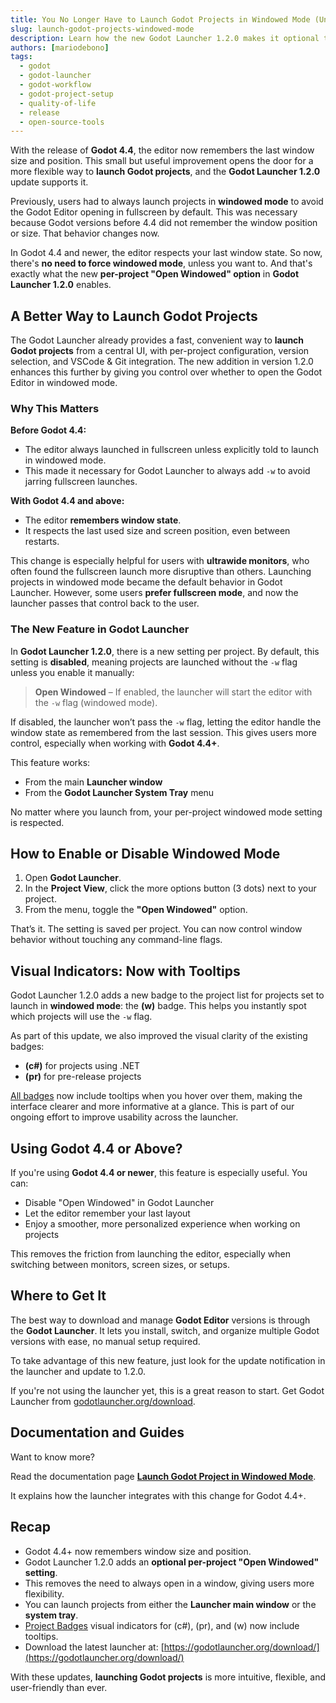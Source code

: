 ```yaml
---
title: You No Longer Have to Launch Godot Projects in Windowed Mode (Unless You Want To)
slug: launch-godot-projects-windowed-mode
description: Learn how the new Godot Launcher 1.2.0 makes it optional to launch Godot projects in windowed mode, taking full advantage of Godot 4.4’s new window size and position memory.
authors: [mariodebono]
tags:
  - godot
  - godot-launcher
  - godot-workflow
  - godot-project-setup
  - quality-of-life
  - release
  - open-source-tools
---
```


With the release of **Godot 4.4**, the editor now remembers the last window size and position. This small but useful improvement opens the door for a more flexible way to **launch Godot projects**, and the **Godot Launcher 1.2.0** update supports it.

<!-- truncate -->

Previously, users had to always launch projects in **windowed mode** to avoid the Godot Editor opening in fullscreen by default. This was necessary because Godot versions before 4.4 did not remember the window position or size. That behavior changes now.

In Godot 4.4 and newer, the editor respects your last window state. So now, there's **no need to force windowed mode**, unless you want to. And that's exactly what the new **per-project "Open Windowed" option** in **Godot Launcher 1.2.0** enables.

## A Better Way to Launch Godot Projects

The Godot Launcher already provides a fast, convenient way to **launch Godot projects** from a central UI, with per-project configuration, version selection, and VSCode & Git integration. The new addition in version 1.2.0 enhances this further by giving you control over whether to open the Godot Editor in windowed mode.

### Why This Matters

**Before Godot 4.4:**

- The editor always launched in fullscreen unless explicitly told to launch in windowed mode.
- This made it necessary for Godot Launcher to always add `-w` to avoid jarring fullscreen launches.

**With Godot 4.4 and above:**

- The editor **remembers window state**.
- It respects the last used size and screen position, even between restarts.

This change is especially helpful for users with **ultrawide monitors**, who often found the fullscreen launch more disruptive than others. Launching projects in windowed mode became the default behavior in Godot Launcher. However, some users **prefer fullscreen mode**, and now the launcher passes that control back to the user.

### The New Feature in Godot Launcher

In **Godot Launcher 1.2.0**, there is a new setting per project. By default, this setting is **disabled**, meaning projects are launched without the `-w` flag unless you enable it manually:

> **Open Windowed** – If enabled, the launcher will start the editor with the `-w` flag (windowed mode).

If disabled, the launcher won’t pass the `-w` flag, letting the editor handle the window state as remembered from the last session. This gives users more control, especially when working with **Godot 4.4+**.

This feature works:

- From the main **Launcher window**
- From the **Godot Launcher System Tray** menu

No matter where you launch from, your per-project windowed mode setting is respected.

## How to Enable or Disable Windowed Mode

1. Open **Godot Launcher**.
2. In the **Project View**, click the more options button (3 dots) next to your project.
3. From the menu, toggle the **"Open Windowed"** option.

That’s it. The setting is saved per project. You can now control window behavior without touching any command-line flags.

## Visual Indicators: Now with Tooltips

Godot Launcher 1.2.0 adds a new badge to the project list for projects set to launch in **windowed mode**: the **(w)** badge. This helps you instantly spot which projects will use the `-w` flag.

As part of this update, we also improved the visual clarity of the existing badges:

- **(c#)** for projects using .NET
- **(pr)** for pre-release projects

[All badges](https://docs.godotlauncer.org/project-badges/) now include tooltips when you hover over them, making the interface clearer and more informative at a glance. This is part of our ongoing effort to improve usability across the launcher.

## Using Godot 4.4 or Above?

If you're using **Godot 4.4 or newer**, this feature is especially useful. You can:

- Disable "Open Windowed" in Godot Launcher
- Let the editor remember your last layout
- Enjoy a smoother, more personalized experience when working on projects

This removes the friction from launching the editor, especially when switching between monitors, screen sizes, or setups.

## Where to Get It

The best way to download and manage **Godot Editor** versions is through the **Godot Launcher**. It lets you install, switch, and organize multiple Godot versions with ease, no manual setup required.

To take advantage of this new feature, just look for the update notification in the launcher and update to 1.2.0.

If you're not using the launcher yet, this is a great reason to start. Get Godot Launcher from [godotlauncher.org/download](https://godotlauncher.org/download).

## Documentation and Guides

Want to know more?

Read the documentation page **[Launch Godot Project in Windowed Mode](https://docs.godotlauncher.org/guides/launch-godot-project-in-windowed-mode/)**.

It explains how the launcher integrates with this change for Godot 4.4+.

## Recap

- Godot 4.4+ now remembers window size and position.
- Godot Launcher 1.2.0 adds an **optional per-project "Open Windowed" setting**.
- This removes the need to always open in a window, giving users more flexibility.
- You can launch projects from either the **Launcher main window** or the **system tray**.
- [Project Badges](https://docs.godotlauncer.org/project-badges/) visual indicators for (c#), (pr), and (w) now include tooltips.
- Download the latest launcher at: [https://godotlauncher.org/download/](https://godotlauncher.org/download/)

With these updates, **launching Godot projects** is more intuitive, flexible, and user-friendly than ever.
